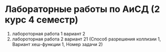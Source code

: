 # Лабораторные работы по АиСД (2 курс 4 семестр)
1) лабороторная работа 1 вариант 2
2) лабороторная работа 2 вариант 21 (Способ разрешения коллизии 1, Вариант хеш-функции 1, Номер задачи 2)
